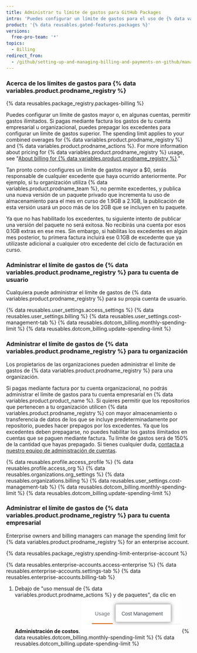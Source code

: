 ```yaml
---
title: Administrar tu límite de gastos para GitHub Packages
intro: 'Puedes configurar un límite de gastos para el uso de {% data variables.product.prodname_registry %}.'
product: '{% data reusables.gated-features.packages %}'
versions:
  free-pro-team: '*'
topics:
  - Billing
redirect_from:
  - /github/setting-up-and-managing-billing-and-payments-on-github/managing-your-spending-limit-for-github-packages
---
```

### Acerca de los límites de gastos para {% data variables.product.prodname_registry %}

{% data reusables.package_registry.packages-billing %}

Puedes configurar un límite de gastos mayor o, en algunas cuentas, permitir gastos ilimitados. Si pagas mediante factura los gastos de tu cuenta empresarial u organizacional, puedes prepagar los excedentes para configurar un límite de gastos superior. The spending limit applies to your combined overages for {% data variables.product.prodname_registry %} and {% data variables.product.prodname_actions %}. For more information about pricing for {% data variables.product.prodname_registry %} usage, see "[About billing for {% data variables.product.prodname_registry %}](/github/setting-up-and-managing-billing-and-payments-on-github/about-billing-for-github-packages)."

Tan pronto como configures un límite de gastos mayor a $0, serás responsable de cualquier excedente que haya ocurrido anteriormente. Por ejemplo, si tu organización utiliza {% data variables.product.prodname_team %}, no permite excedentes, y publica una nueva versión de un paquete privado que incrementa tu uso de almacenamiento para el mes en curso de 1.9GB a 2.1GB, la publicación de esta versión usará un poco más de los 2GB que se incluyen en tu paquete.

Ya que no has habilitado los excedentes, tu siguiente intento de publicar una versión del paquete no será exitosa. No recibirás una cuenta por esos 0.1GB extras en ese mes. Sin embargo, si habilitas los excedentes en algún mes posterior, tu primera factura incluirá ese 0.1GB de excedente que ya utilizaste adicional a cualquier otro excedente del ciclo de facturación en curso.

### Administrar el límite de gastos de {% data variables.product.prodname_registry %} para tu cuenta de usuario

Cualquiera puede administrar el límite de gastos de {% data variables.product.prodname_registry %} para su propia cuenta de usuario.

{% data reusables.user_settings.access_settings %}
{% data reusables.user_settings.billing %}
{% data reusables.user_settings.cost-management-tab %}
{% data reusables.dotcom_billing.monthly-spending-limit %}
{% data reusables.dotcom_billing.update-spending-limit %}

### Administrar el límite de gastos de {% data variables.product.prodname_registry %} para tu organización

Los propietarios de las organizaciones pueden administrar el límite de gastos de {% data variables.product.prodname_registry %} para una organización.

Si pagas mediante factura por tu cuenta organizacional, no podrás administrar el límite de gastos para tu cuenta empresarial en {% data variables.product.product_name %}. Si quieres permitir que los repositorios que pertenecen a tu organización utilicen {% data variables.product.prodname_registry %} con mayor almacenamiento o transferencia de datos de los que se incluye predeterminadamente por repositorio, puedes hacer prepagos por los excedentes. Ya que los excedentes deben prepagarse, no puedes habilitar los gastos ilimitados en cuentas que se paguen mediante factura. Tu límite de gastos será de 150% de la cantidad que hayas prepagado. Si tienes cualquier duda, [contacta a nuestro equipo de administración de cuentas](https://enterprise.github.com/contact).

{% data reusables.profile.access_profile %}
{% data reusables.profile.access_org %}
{% data reusables.organizations.org_settings %}
{% data reusables.organizations.billing %}
{% data reusables.user_settings.cost-management-tab %}
{% data reusables.dotcom_billing.monthly-spending-limit %}
{% data reusables.dotcom_billing.update-spending-limit %}

### Administrar el límite de gastos de {% data variables.product.prodname_registry %} para tu cuenta empresarial

Enterprise owners and billing managers can manage the spending limit for {% data variables.product.prodname_registry %} for an enterprise account.

{% data reusables.package_registry.spending-limit-enterprise-account %}

{% data reusables.enterprise-accounts.access-enterprise %}
{% data reusables.enterprise-accounts.settings-tab %}
{% data reusables.enterprise-accounts.billing-tab %}
1. Debajo de "uso mensual de {% data variables.product.prodname_actions %} y de paquetes", da clic en **Administración de costos**. ![Pestaña de administración de costos](/assets/images/help/settings/cost-management-tab-enterprise.png)
{% data reusables.dotcom_billing.monthly-spending-limit %}
{% data reusables.dotcom_billing.update-spending-limit %}
